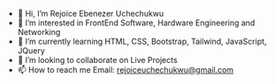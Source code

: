 - 👋 Hi, I’m Rejoice Ebenezer Uchechukwu
- 👀 I’m interested in FrontEnd Software, Hardware Engineering and Networking
- 🌱 I’m currently learning HTML, CSS, Bootstrap, Tailwind, JavaScript, JQuery
- 💞️ I’m looking to collaborate on Live Projects
- 📫 How to reach me Email: rejoiceuchechukwu@gmail.com

<!---
Rekojammy/Rekojammy is a ✨ special ✨ repository because its `README.md` (this file) appears on your GitHub profile.
You can click the Preview link to take a look at your changes.
--->
